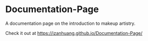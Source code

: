 # Documentation-Page
 A documentation page on the introduction to makeup artistry.

Check it out at https://izanhuang.github.io/Documentation-Page/
